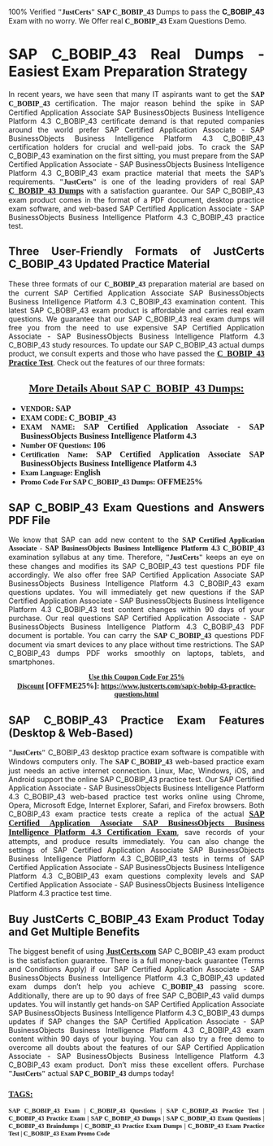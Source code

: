 <p style="text-align: justify;">100% Verified <span style="font-size:14px;"><span style="font-family:Georgia,serif;"><strong>"JustCerts"</strong></span></span> <span style="font-family:Georgia,serif;"><strong>SAP C_BOBIP_43</strong></span> Dumps to pass the <strong>C_BOBIP_43</strong> Exam with no worry. We Offer real <span style="font-family:Georgia,serif;"><strong>C_BOBIP_43</strong></span> Exam Questions Demo.</p>

<h1 style="text-align: justify;"><strong>SAP C_BOBIP_43 Real Dumps - Easiest Exam Preparation Strategy</strong></h1>

<p style="text-align: justify;">In recent years, we have seen that many IT aspirants want to get the <span style="font-family:Georgia,serif;"><strong>SAP C_BOBIP_43</strong></span> certification. The major reason behind the spike in SAP Certified Application Associate SAP BusinessObjects Business Intelligence Platform 4.3 C_BOBIP_43 certificate demand is that reputed companies around the world prefer SAP Certified Application Associate - SAP BusinessObjects Business Intelligence Platform 4.3 C_BOBIP_43 certification holders for crucial and well-paid jobs. To crack the SAP C_BOBIP_43 examination on the first sitting, you must prepare from the SAP Certified Application Associate - SAP BusinessObjects Business Intelligence Platform 4.3 C_BOBIP_43 exam practice material that meets the SAP’s requirements. <span style="font-size:14px;"><span style="font-family:Georgia,serif;"><strong>"JustCerts"</strong></span></span> is one of the leading providers of real SAP <a href="https://www.justcerts.com/sap/c-bobip-43-practice-questions.html"><span style="font-size:16px;"><u><span style="font-family:Georgia,serif;"><strong>C_BOBIP_43 Dumps</strong></span></u></span></a> with a satisfaction guarantee. Our SAP C_BOBIP_43 exam product comes in the format of a PDF document, desktop practice exam software, and web-based SAP Certified Application Associate - SAP BusinessObjects Business Intelligence Platform 4.3 C_BOBIP_43 practice test.</p>

<h2 style="text-align: justify;"><strong>Three User-Friendly Formats of JustCerts C_BOBIP_43 Updated Practice Material</strong></h2>

<p style="text-align: justify;">These three formats of our <span style="font-family:Georgia,serif;"><strong>C_BOBIP_43 </strong></span> preparation material are based on the current SAP Certified Application Associate SAP BusinessObjects Business Intelligence Platform 4.3 C_BOBIP_43 examination content. This latest SAP C_BOBIP_43 exam product is affordable and carries real exam questions. We guarantee that our SAP C_BOBIP_43 real exam dumps will free you from the need to use expensive SAP Certified Application Associate - SAP BusinessObjects Business Intelligence Platform 4.3 C_BOBIP_43 study resources. To update our SAP C_BOBIP_43 actual dumps product, we consult experts and those who have passed the <a href="https://www.justcerts.com/sap/c-bobip-43-practice-questions.html"><u><span style="font-size:16px;"><span style="font-family:Georgia,serif;"><strong>C_BOBIP_43 Practice Test</strong></span></span></u></a>. Check out the features of our three formats:</p>

<h2 style="text-align: center;"><u><strong><span style="font-family:Georgia,serif;">More Details About SAP C_BOBIP_43 Dumps:</span></strong></u></h2>

<ul>
	<li style="text-align: justify;"><span style="font-size:14px;"><span style="font-family:Georgia,serif;"><strong>VENDOR: </strong></span></span><span style="font-size:16px;"><span style="font-family:Georgia,serif;"><strong>SAP</strong></span></span></li>
	<li style="text-align: justify;"><span style="font-size:14px;"><span style="font-family:Georgia,serif;"><strong>EXAM CODE: </strong></span></span><span style="font-size:16px;"><span style="font-family:Georgia,serif;"><strong>C_BOBIP_43</strong></span></span></li>
	<li style="text-align: justify;"><span style="font-size:14px;"><span style="font-family:Georgia,serif;"><strong>EXAM NAME: </strong></span></span><span style="font-size:16px;"><span style="font-family:Georgia,serif;"><strong>SAP Certified Application Associate - SAP BusinessObjects Business Intelligence Platform 4.3</strong></span></span></li>
	<li style="text-align: justify;"><span style="font-size:14px;"><span style="font-family:Georgia,serif;"><strong>Number OF Questions: </strong></span></span><span style="font-size:16px;"><span style="font-family:Georgia,serif;"><strong>106</strong></span></span></li>
	<li style="text-align: justify;"><span style="font-size:14px;"><span style="font-family:Georgia,serif;"><strong>Certification Name: </strong></span></span><span style="font-size:16px;"><span style="font-family:Georgia,serif;"><strong>SAP Certified Application Associate SAP BusinessObjects Business Intelligence Platform 4.3</strong></span></span></li>
	<li style="text-align: justify;"><span style="font-size:14px;"><span style="font-family:Georgia,serif;"><strong>Exam Language: </strong></span></span><span style="font-size:16px;"><span style="font-family:Georgia,serif;"><strong>English</strong></span></span></li>
	<li style="text-align: justify;"><span style="font-size:14px;"><span style="font-family:Georgia,serif;"><strong>Promo Code For SAP C_BOBIP_43 Dumps: </strong></span></span><span style="font-size:16px;"><span style="font-family:Georgia,serif;"><strong>OFFME25%</strong></span></span></li>
</ul>

<h2 style="text-align: justify;"><strong>SAP C_BOBIP_43 Exam Questions and Answers PDF File</strong></h2>

<p style="text-align: justify;">We know that SAP can add new content to the <span style="font-family:Georgia,serif;"><strong>SAP Certified Application Associate - SAP BusinessObjects Business Intelligence Platform 4.3 C_BOBIP_43</strong></span> examination syllabus at any time. Therefore, <span style="font-size:14px;"><span style="font-family:Georgia,serif;"><strong>"JustCerts"</strong></span></span> keeps an eye on these changes and modifies its SAP C_BOBIP_43 test questions PDF file accordingly. We also offer free SAP Certified Application Associate SAP BusinessObjects Business Intelligence Platform 4.3 C_BOBIP_43 exam questions updates. You will immediately get new questions if the SAP Certified Application Associate - SAP BusinessObjects Business Intelligence Platform 4.3 C_BOBIP_43 test content changes within 90 days of your purchase. Our real questions SAP Certified Application Associate - SAP BusinessObjects Business Intelligence Platform 4.3 C_BOBIP_43 PDF document is portable. You can carry the <span style="font-family:Georgia,serif;"><strong>SAP C_BOBIP_43</strong></span> questions PDF document via smart devices to any place without time restrictions. The SAP C_BOBIP_43 dumps PDF works smoothly on laptops, tablets, and smartphones.</p>

<p style="text-align: center;"><span style="font-size:14px;"><span style="font-family:Georgia,serif;"><strong><u>Use this Coupon Code For 25% Discount</u> </strong></span></span><span style="font-size:16px;"><span style="font-family:Georgia,serif;"><strong>[OFFME25%]</strong></span></span><span style="font-size:14px;"><span style="font-family:Georgia,serif;"><strong>: <u><a href="https://www.justcerts.com/sap/c-bobip-43-practice-questions.html">https://www.justcerts.com/sap/c-bobip-43-practice-questions.html</a></u></strong></span></span></p>

<h2 style="text-align: justify;"><strong>SAP C_BOBIP_43 Practice Exam Features (Desktop & Web-Based)</strong></h2>

<p style="text-align: justify;"><span style="font-size:14px;"><span style="font-family:Georgia,serif;"><strong>"JustCerts"</strong></span></span> C_BOBIP_43 desktop practice exam software is compatible with Windows computers only. The <span style="font-family:Georgia,serif;"><strong>SAP C_BOBIP_43</strong></span> web-based practice exam just needs an active internet connection. Linux, Mac, Windows, iOS, and Android support the online SAP C_BOBIP_43 practice test. Our SAP Certified Application Associate - SAP BusinessObjects Business Intelligence Platform 4.3 C_BOBIP_43 web-based practice test works online using Chrome, Opera, Microsoft Edge, Internet Explorer, Safari, and Firefox browsers. Both C_BOBIP_43 exam practice tests create a replica of the actual <u><a href="https://www.justcerts.com/sap/sap-certified-application-associate-certification-exams.html"><span style="font-size:16px;"><span style="font-family:Georgia,serif;"><strong>SAP Certified Application Associate SAP BusinessObjects Business Intelligence Platform 4.3 Certification Exam</strong></span></span></a></u>, save records of your attempts, and produce results immediately. You can also change the settings of SAP Certified Application Associate SAP BusinessObjects Business Intelligence Platform 4.3 C_BOBIP_43 tests in terms of SAP Certified Application Associate - SAP BusinessObjects Business Intelligence Platform 4.3 C_BOBIP_43 exam questions complexity levels and SAP Certified Application Associate - SAP BusinessObjects Business Intelligence Platform 4.3 practice test time.</p>

<h2 style="text-align: justify;"><strong>Buy JustCerts C_BOBIP_43 Exam Product Today and Get Multiple Benefits</strong></h2>

<p style="text-align: justify;">The biggest benefit of using <a href="https://www.justcerts.com/"><u><span style="font-size:16px;"><span style="font-family:Georgia,serif;"><strong>JustCerts.com</strong></span></span></u></a> SAP C_BOBIP_43 exam product is the satisfaction guarantee. There is a full money-back guarantee (Terms and Conditions Apply) if our SAP Certified Application Associate - SAP BusinessObjects Business Intelligence Platform 4.3 C_BOBIP_43 updated exam dumps don’t help you achieve <span style="font-family:Georgia,serif;"><strong>C_BOBIP_43 </strong></span> passing score. Additionally, there are up to 90 days of free SAP C_BOBIP_43 valid dumps updates. You will instantly get hands-on SAP Certified Application Associate SAP BusinessObjects Business Intelligence Platform 4.3 C_BOBIP_43 dumps updates if SAP changes the SAP Certified Application Associate - SAP BusinessObjects Business Intelligence Platform 4.3 C_BOBIP_43 exam content within 90 days of your buying. You can also try a free demo to overcome all doubts about the features of our SAP Certified Application Associate - SAP BusinessObjects Business Intelligence Platform 4.3 C_BOBIP_43 exam product. Don’t miss these excellent offers. Purchase <span style="font-size:14px;"><span style="font-family:Georgia,serif;"><strong>"JustCerts"</strong></span></span> actual <span style="font-family:Georgia,serif;"><strong>SAP C_BOBIP_43</strong></span> dumps today!</p>

<h3 style="text-align: justify;"><u><span style="font-size:16px;"><span style="font-family:Georgia,serif;"><strong>TAGS:</strong></span></span></u></h3>

<p style="text-align: justify;"><span style="font-size:12px;"><span style="font-family:Georgia,serif;"><strong>SAP C_BOBIP_43 Exam | C_BOBIP_43 Questions | SAP C_BOBIP_43 Practice Test | C_BOBIP_43 Practice Exam | SAP C_BOBIP_43 Dumps | SAP C_BOBIP_43 Exam Questions | C_BOBIP_43 Braindumps | C_BOBIP_43 Practice Exam Dumps | C_BOBIP_43 Exam Practice Test | C_BOBIP_43 Exam Promo Code </strong></span></span></p>
